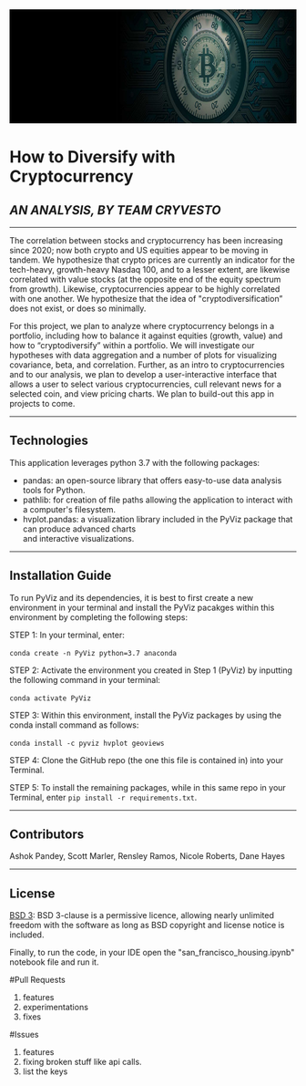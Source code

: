 <img src= "Images/btc.png" width="930" height="200">

# How to Diversify with Cryptocurrency
## *AN ANALYSIS, BY TEAM CRYVESTO*

---

The correlation between stocks and cryptocurrency has been increasing since 2020; now both crypto and US equities appear to be moving in tandem. We hypothesize that crypto prices are currently an indicator for the tech-heavy, growth-heavy Nasdaq 100, and to a lesser extent, are likewise correlated with value stocks (at the opposite end of the equity spectrum from growth). Likewise, cryptocurrencies appear to be highly correlated with one another. We hypothesize that the idea of "cryptodiversification” does not exist, or does so minimally.

For this project, we plan to analyze where cryptocurrency belongs in a portfolio, including how to balance it against equities (growth, value) and how to “cryptodiversify” within a portfolio. We will investigate our hypotheses with data aggregation and a number of plots for visualizing covariance, beta, and correlation. Further, as an intro to cryptocurrencies and to our analysis, we plan to develop a user-interactive interface that allows a user to select various cryptocurrencies, cull relevant news for a selected coin, and view pricing charts. We plan to build-out this app in projects to come. 

---
## Technologies

This application leverages python 3.7 with the following packages:

* pandas: an open-source library that offers easy-to-use data analysis tools for Python.
* pathlib: for creation of file paths allowing the application to interact with a computer's filesystem.
* hvplot.pandas: a visualization library included in the PyViz package that can produce advanced charts    
  and interactive visualizations. 

---
## Installation Guide

To run PyViz and its dependencies, it is best to first create a new environment in your terminal and install the PyViz pacakges within this environment by completing the following steps:

STEP 1: In your terminal, enter:

`conda create -n PyViz python=3.7 anaconda`

STEP 2: Activate the environment you created in Step 1 (PyViz) by inputting the following command in your terminal:

`conda activate PyViz`

STEP 3: Within this environment, install the PyViz packages by using the conda install command as follows:

`conda install -c pyviz hvplot geoviews`

STEP 4: Clone the GitHub repo (the one this file is contained in) into your Terminal. 

STEP 5: To install the remaining packages, while in this same repo in your Terminal, enter `pip install -r requirements.txt`.

---

## Contributors

Ashok Pandey, Scott Marler, Rensley Ramos, Nicole Roberts, Dane Hayes

---

## License

[BSD 3](https://choosealicense.com/licenses/bsd-3-clause-clear/): BSD 3-clause is a permissive licence, allowing nearly unlimited freedom with the software as long as BSD copyright and license notice is included.

Finally, to run the code, in your IDE open the "san_francisco_housing.ipynb" notebook file and run it.



#Pull Requests 
1. features
2. experimentations
3. fixes




#Issues 

1. features
2. fixing broken stuff like api calls.
3. list the keys
